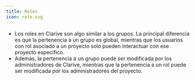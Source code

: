 ```yaml
---
title: Roles
icon: role.svg
---
```

* Los roles en Clarive son algo similar a los grupos. La principal diferencia es que la pertenencia a un grupo es global, mientras que los usuarios con rol asociado a un proyecto solo pueden interactuar con ese proyecto específico.
* Además, la pertenencia a un grupo puede ser modificada por los administradores de Clarive, mientras que la pertenencia a un rol puede ser modificada por los administradores del proyecto.